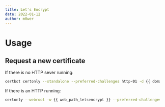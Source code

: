 ```yaml
---
title: Let's Encrypt
date: 2022-01-12
author: m0wer
---
```


# Usage

## Request a new certificate

If there is no HTTP sever running:

```bash
certbot certonly --standalone --preferred-challenges http-01 -d {{ domain }} --register-unsafely-without-email --agree-tos -n
```

If there is an HTTP running:

```bash
certonly --webroot -w {{ web_path_letsencrypt }} --preferred-challenges http-01 -d {{ domain }} --register-unsafely-without-email --agree-tos -n
```
